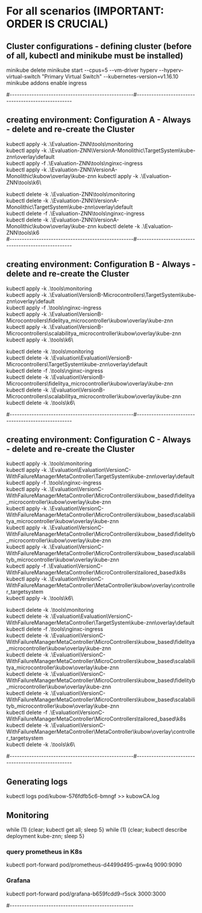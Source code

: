 # For all scenarios (IMPORTANT: ORDER IS CRUCIAL)

## Cluster configurations - defining cluster (before of all, kubectl and minikube must be installed)

minikube delete
minikube start --cpus=5 --vm-driver hyperv --hyperv-virtual-switch "Primary Virtual Switch" --kubernetes-version=v1.16.10
minikube addons enable ingress

#---------------------------------------------------#---------------------------------------------------
## creating environment: Configuration A - Always - delete and re-create the Cluster
kubectl apply -k .\Evaluation-ZNN\tools\monitoring\
kubectl apply -k .\Evaluation-ZNN\VersionA-Monolithic\TargetSystem\kube-znn\overlay\default\
kubectl apply -f .\Evaluation-ZNN\tools\nginxc-ingress\
kubectl apply -k .\Evaluation-ZNN\VersionA-Monolithic\kubow\overlay\kube-znn
kubectl apply -k .\Evaluation-ZNN\tools\k6\

kubectl delete -k .\Evaluation-ZNN\tools\monitoring\
kubectl delete -k .\Evaluation-ZNN\VersionA-Monolithic\TargetSystem\kube-znn\overlay\default\
kubectl delete -f .\Evaluation-ZNN\tools\nginxc-ingress\
kubectl delete -k .\Evaluation-ZNN\VersionA-Monolithic\kubow\overlay\kube-znn
kubectl delete -k .\Evaluation-ZNN\tools\k6\
#---------------------------------------------------#---------------------------------------------------
## creating environment: Configuration B - Always - delete and re-create the Cluster
kubectl apply -k .\tools\monitoring\
kubectl apply -k .\Evaluation\VersionB-Microcontrollers\TargetSystem\kube-znn\overlay\default\
kubectl apply -f .\tools\nginxc-ingress\
kubectl apply -k .\Evaluation\VersionB-Microcontrollers\fidelitya_microcontroller\kubow\overlay\kube-znn\
kubectl apply -k .\Evaluation\VersionB-Microcontrollers\scalabilitya_microcontroller\kubow\overlay\kube-znn\
kubectl apply -k .\tools\k6\

kubectl delete -k .\tools\monitoring\
kubectl delete -k .\Evaluation\Evaluation\VersionB-Microcontrollers\TargetSystem\kube-znn\overlay\default\
kubectl delete -f .\tools\nginxc-ingress\
kubectl delete -k .\Evaluation\VersionB-Microcontrollers\fidelitya_microcontroller\kubow\overlay\kube-znn\
kubectl delete -k .\Evaluation\VersionB-Microcontrollers\scalabilitya_microcontroller\kubow\overlay\kube-znn\
kubectl delete -k .\tools\k6\

#---------------------------------------------------#---------------------------------------------------
## creating environment: Configuration C - Always - delete and re-create the Cluster
kubectl apply -k .\tools\monitoring\
kubectl apply -k .\Evaluation\Evaluation\VersionC-WithFailureManagerMetaController\TargetSystem\kube-znn\overlay\default\
kubectl apply -f .\tools\nginxc-ingress\
kubectl apply -k .\Evaluation\VersionC-WithFailureManagerMetaController\MicroControllers\kubow_based\fidelitya_microcontroller\kubow\overlay\kube-znn\
kubectl apply -k .\Evaluation\VersionC-WithFailureManagerMetaController\MicroControllers\kubow_based\scalabilitya_microcontroller\kubow\overlay\kube-znn\
kubectl apply -k .\Evaluation\VersionC-WithFailureManagerMetaController\MicroControllers\kubow_based\fidelityb_microcontroller\kubow\overlay\kube-znn\
kubectl apply -k .\Evaluation\VersionC-WithFailureManagerMetaController\MicroControllers\kubow_based\scalabilityb_microcontroller\kubow\overlay\kube-znn\
kubectl apply -f .\Evaluation\VersionC-WithFailureManagerMetaController\MicroControllers\tailored_based\k8s\
kubectl apply -k .\Evaluation\VersionC-WithFailureManagerMetaController\MetaController\kubow\overlay\controller_targetsystem\
kubectl apply -k .\tools\k6\


kubectl delete -k .\tools\monitoring\
kubectl delete -k .\Evaluation\Evaluation\VersionC-WithFailureManagerMetaController\TargetSystem\kube-znn\overlay\default\
kubectl delete -f .\tools\nginxc-ingress\
kubectl delete -k .\Evaluation\VersionC-WithFailureManagerMetaController\MicroControllers\kubow_based\fidelitya_microcontroller\kubow\overlay\kube-znn\
kubectl delete -k .\Evaluation\VersionC-WithFailureManagerMetaController\MicroControllers\kubow_based\scalabilitya_microcontroller\kubow\overlay\kube-znn\
kubectl delete -k .\Evaluation\VersionC-WithFailureManagerMetaController\MicroControllers\kubow_based\fidelityb_microcontroller\kubow\overlay\kube-znn\
kubectl delete -k .\Evaluation\VersionC-WithFailureManagerMetaController\MicroControllers\kubow_based\scalabilityb_microcontroller\kubow\overlay\kube-znn\
kubectl delete -f .\Evaluation\VersionC-WithFailureManagerMetaController\MicroControllers\tailored_based\k8s\
kubectl delete -k .\Evaluation\VersionC-WithFailureManagerMetaController\MetaController\kubow\overlay\controller_targetsystem\
kubectl delete -k .\tools\k6\


#---------------------------------------------------#---------------------------------------------------

## Generating logs
kubectl logs pod/kubow-576fdfb5c6-bmngf >> kubowCA.log

## Monitoring
while (1) {clear; kubectl get all; sleep 5}
while (1) {clear; kubectl describe deployment kube-znn; sleep 5}

### query prometheus in K8s
kubectl port-forward pod/prometheus-d4499d495-gxw4q 9090:9090

### Grafana
kubectl port-forward pod/grafana-b659fcdd9-r5sck 3000:3000

#---------------------------------------------------